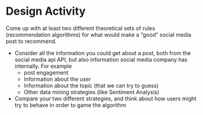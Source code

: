 # Design Activity
Come up with at least two different theoretical sets of rules (recommendation algorithms) for what would make a “good” social media post to recommend.
  - Consider all the information you could get about a post, both from the social media api API, but also information social media company has internally. For example
    - post engagement
    - Information about the user
    - Information about the topic (that we can try to guess)
    - Other data mining strategies (like Sentiment Analysis)
  - Compare your two different strategies, and think about how users might try to behave in order to game the algorithm
